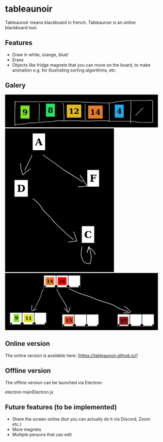 # tableaunoir

Tableaunoir means blackboard in french. Tableaunoir is an online blackboard tool.

## Features

* Draw in white, orange, blue!
* Erase
* Objects like fridge magnets that you can move on the board, to make animation e.g. for illustrating sorting algorithms, etc.

## Galery


![Screenshot](./img/screenshot.png)
![Screenshot](./img/screenshot2.png)
![Screenshot](./img/screenshot3.png)


## Online version

The online version is available here:
[https://tableaunoir.github.io/]

## Offline version

The offline version can be launched via Electron:

electron mainElectron.js


## Future features (to be implemented)

* Share the screen online (but you can actually do it via Discord, Zoom etc.)
* More magnets
* Multiple persons that can edit


